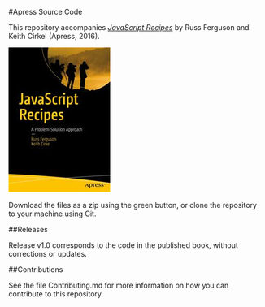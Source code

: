 #Apress Source Code

This repository accompanies [*JavaScript Recipes*](http://www.apress.com/9781430261063) by Russ Ferguson and Keith Cirkel (Apress, 2016).

![Cover image](9781430261063.jpg)

Download the files as a zip using the green button, or clone the repository to your machine using Git.

##Releases

Release v1.0 corresponds to the code in the published book, without corrections or updates.

##Contributions

See the file Contributing.md for more information on how you can contribute to this repository.
